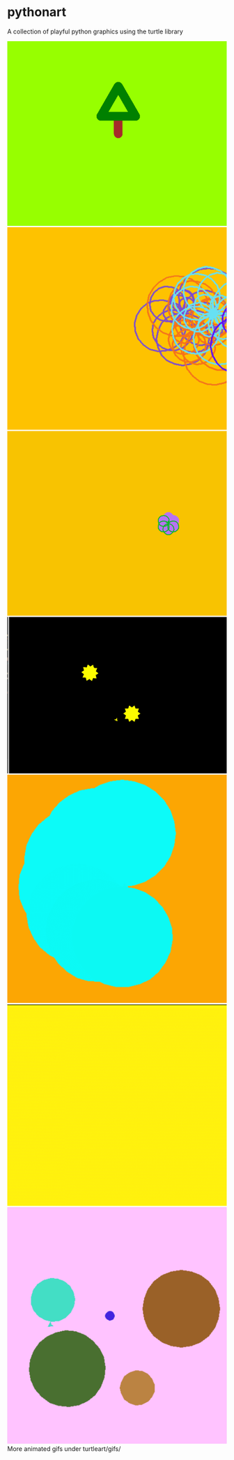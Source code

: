 # pythonart
A collection of playful python graphics using the turtle library

![til](https://github.com/Ray-Subahri/pythonart/blob/main/turtleart/gifs/wald_GIF%2023.11.2020%2021-41-11.gif)
![til](https://github.com/Ray-Subahri/pythonart/blob/main/turtleart/gifs/gummibandsalat_GIF%2023.11.2020%2021-34-25.gif)
![til](https://github.com/Ray-Subahri/pythonart/blob/main/turtleart/gifs/randomflowers_GIF%2023.11.2020%2021-30-23.gif)
![til](https://github.com/Ray-Subahri/pythonart/blob/main/turtleart/gifs/sternenhimmel_GIF%2023.11.2020%2021-55-08.gif)
![til](https://github.com/Ray-Subahri/pythonart/blob/main/turtleart/gifs/blaue_wolke_GIF%2023.11.2020%2021-20-21.gif)
![til](https://github.com/Ray-Subahri/pythonart/blob/main/turtleart/gifs/farbverlauf_GIF%2023.11.2020%2021-37-45.gif)
![til](https://github.com/Ray-Subahri/pythonart/blob/main/turtleart/gifs/bubbles_GIF%2023.11.2020%2021-58-01.gif)
More animated gifs under turtleart/gifs/
